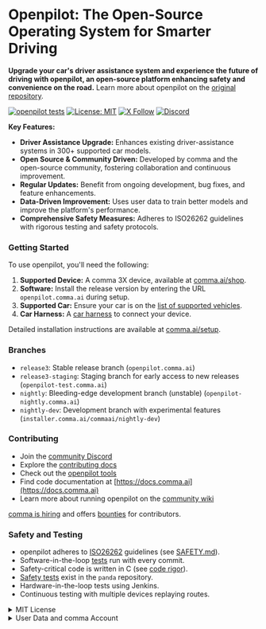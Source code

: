 # Openpilot: The Open-Source Operating System for Smarter Driving

**Upgrade your car's driver assistance system and experience the future of driving with openpilot, an open-source platform enhancing safety and convenience on the road.** Learn more about openpilot on the [original repository](https://github.com/commaai/openpilot).

[![openpilot tests](https://github.com/commaai/openpilot/actions/workflows/selfdrive_tests.yaml/badge.svg)](https://github.com/commaai/openpilot/actions/workflows/selfdrive_tests.yaml)
[![License: MIT](https://img.shields.io/badge/License-MIT-yellow.svg)](LICENSE)
[![X Follow](https://img.shields.io/twitter/follow/comma_ai)](https://x.com/comma_ai)
[![Discord](https://img.shields.io/discord/469524606043160576)](https://discord.comma.ai)

**Key Features:**

*   **Driver Assistance Upgrade:** Enhances existing driver-assistance systems in 300+ supported car models.
*   **Open Source & Community Driven:**  Developed by comma and the open-source community, fostering collaboration and continuous improvement.
*   **Regular Updates:** Benefit from ongoing development, bug fixes, and feature enhancements.
*   **Data-Driven Improvement:** Uses user data to train better models and improve the platform's performance.
*   **Comprehensive Safety Measures:** Adheres to ISO26262 guidelines with rigorous testing and safety protocols.

### Getting Started

To use openpilot, you'll need the following:

1.  **Supported Device:** A comma 3X device, available at [comma.ai/shop](https://comma.ai/shop/comma-3x).
2.  **Software:**  Install the release version by entering the URL `openpilot.comma.ai` during setup.
3.  **Supported Car:**  Ensure your car is on the [list of supported vehicles](docs/CARS.md).
4.  **Car Harness:** A [car harness](https://comma.ai/shop/car-harness) to connect your device.

Detailed installation instructions are available at [comma.ai/setup](https://comma.ai/setup).

### Branches

*   `release3`: Stable release branch (`openpilot.comma.ai`)
*   `release3-staging`: Staging branch for early access to new releases (`openpilot-test.comma.ai`)
*   `nightly`: Bleeding-edge development branch (unstable) (`openpilot-nightly.comma.ai`)
*   `nightly-dev`: Development branch with experimental features (`installer.comma.ai/commaai/nightly-dev`)

### Contributing

*   Join the [community Discord](https://discord.comma.ai)
*   Explore the [contributing docs](docs/CONTRIBUTING.md)
*   Check out the [openpilot tools](tools/)
*   Find code documentation at [https://docs.comma.ai](https://docs.comma.ai)
*   Learn more about running openpilot on the [community wiki](https://github.com/commaai/openpilot/wiki)

[comma is hiring](https://comma.ai/jobs#open-positions) and offers [bounties](https://comma.ai/bounties) for contributors.

### Safety and Testing

*   openpilot adheres to [ISO26262](https://en.wikipedia.org/wiki/ISO_26262) guidelines (see [SAFETY.md](docs/SAFETY.md)).
*   Software-in-the-loop [tests](.github/workflows/selfdrive_tests.yaml) run with every commit.
*   Safety-critical code is written in C (see [code rigor](https://github.com/commaai/panda#code-rigor)).
*   [Safety tests](https://github.com/commaai/panda/tree/master/tests/safety) exist in the `panda` repository.
*   Hardware-in-the-loop tests using Jenkins.
*   Continuous testing with multiple devices replaying routes.

<details>
<summary>MIT License</summary>

Openpilot is released under the MIT license.  Read the full details in the [LICENSE](LICENSE) file.

**DISCLAIMER:**
This is alpha quality software for research purposes only.  This is not a product.
You are responsible for complying with local laws and regulations.
NO WARRANTY EXPRESSED OR IMPLIED.
</details>

<details>
<summary>User Data and comma Account</summary>

By default, openpilot uploads driving data to comma's servers. You can access your data through [comma connect](https://connect.comma.ai/).  This data is used to improve openpilot.

Users can disable data collection.

openpilot logs various data including cameras, CAN data, GPS, IMU, and operating system logs. The driver-facing camera and microphone are logged if you opt-in.

By using openpilot, you agree to the [Privacy Policy](https://comma.ai/privacy).  You grant an irrevocable, perpetual right to comma for the use of this data.
</details>